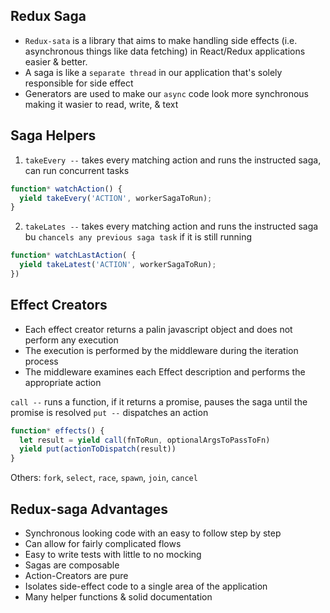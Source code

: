## Redux Saga

- `Redux-sata` is a library that aims to make handling side effects (i.e. asynchronous things like data fetching) in React/Redux applications easier & better.
- A saga is like a `separate thread` in our application that's solely responsible for side effect
- Generators are used to make our `async` code look more synchronous making it wasier to read, write, & text

## Saga Helpers

1. `takeEvery --` takes every matching action and runs the instructed saga, can run concurrent tasks

```js
function* watchAction() {
  yield takeEvery('ACTION', workerSagaToRun);
}
```

2. `takeLates --` takes every matching action and runs the instructed saga bu `chancels any previous saga task` if it is still running

```js
function* watchLastAction( {
  yield takeLatest('ACTION', workerSagaToRun);
})
```

## Effect Creators

- Each effect creator returns a palin javascript object and does not perform any execution
- The execution is performed by the middleware during the iteration process
- The middleware examines each Effect description and performs the appropriate action

`call --` runs a function, if it returns a promise, pauses the saga until the promise is resolved
`put --` dispatches an action

```js
function* effects() {
  let result = yield call(fnToRun, optionalArgsToPassToFn)
  yield put(actionToDispatch(result))
}
```

Others: `fork`, `select`, `race`, `spawn`, `join`, `cancel` 

## Redux-saga Advantages

- Synchronous looking code with an easy to follow step by step
- Can allow for fairly complicated flows
- Easy to write tests with little to no mocking
- Sagas are composable
- Action-Creators are pure
- Isolates side-effect code to a single area of the application
- Many helper functions & solid documentation
